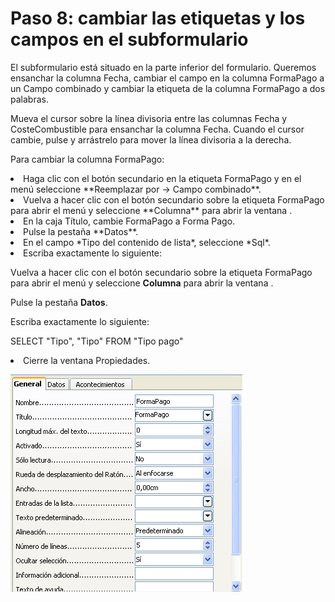 
# Paso 8: cambiar las etiquetas y los campos en el subformulario

El subformulario está situado en la parte inferior del formulario. Queremos ensanchar la columna Fecha, cambiar el campo en la columna FormaPago a un Campo combinado y cambiar la etiqueta de la columna FormaPago a dos palabras.

Mueva el cursor sobre la línea divisoria entre las columnas Fecha y CosteCombustible para ensanchar la columna Fecha. Cuando el cursor cambie, pulse y arrástrelo para mover la línea divisoria a la derecha.

Para cambiar la columna FormaPago:

<li>
Haga clic con el botón secundario en la etiqueta FormaPago y en el menú seleccione **Reemplazar por → Campo combinado**.
</li>
<li>
Vuelva a hacer clic con el botón secundario sobre la etiqueta FormaPago para abrir el menú y seleccione **Columna** para abrir la ventana .
</li>
<li>
En la caja Título, cambie FormaPago a Forma Pago.
</li>
<li>
Pulse la pestaña **Datos**.
</li>
<li>
En el campo *Tipo del contenido de lista*, seleccione *Sql*.
</li>
<li>
Escriba exactamente lo siguiente:
</li>

Vuelva a hacer clic con el botón secundario sobre la etiqueta FormaPago para abrir el menú y seleccione **Columna** para abrir la ventana .

Pulse la pestaña **Datos**.

Escriba exactamente lo siguiente:

SELECT "Tipo", "Tipo" FROM "Tipo pago"

<li>
Cierre la ventana Propiedades.
</li>

![](img/Fig29.png)
